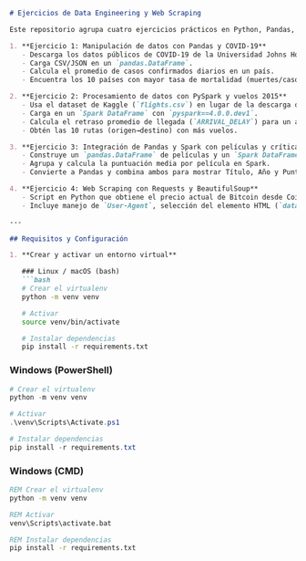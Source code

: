
````markdown
# Ejercicios de Data Engineering y Web Scraping

Este repositorio agrupa cuatro ejercicios prácticos en Python, Pandas, PySpark y Web Scraping:

1. **Ejercicio 1: Manipulación de datos con Pandas y COVID-19**  
   - Descarga los datos públicos de COVID-19 de la Universidad Johns Hopkins.  
   - Carga CSV/JSON en un `pandas.DataFrame`.  
   - Calcula el promedio de casos confirmados diarios en un país.  
   - Encuentra los 10 países con mayor tasa de mortalidad (muertes/casos) hasta la fecha (limitado a 2023).

2. **Ejercicio 2: Procesamiento de datos con PySpark y vuelos 2015**  
   - Usa el dataset de Kaggle (`flights.csv`) en lugar de la descarga directa de BTS, ya que los datos de Kaggle vienen preprocesados y limpios.  
   - Carga en un `Spark DataFrame` con `pyspark==4.0.0.dev1`.  
   - Calcula el retraso promedio de llegada (`ARRIVAL_DELAY`) para un aeropuerto específico.  
   - Obtén las 10 rutas (origen→destino) con más vuelos.

3. **Ejercicio 3: Integración de Pandas y Spark con películas y críticas**  
   - Construye un `pandas.DataFrame` de películas y un `Spark DataFrame` de críticas.  
   - Agrupa y calcula la puntuación media por película en Spark.  
   - Convierte a Pandas y combina ambos para mostrar Título, Año y PuntuaciónMedia.

4. **Ejercicio 4: Web Scraping con Requests y BeautifulSoup**  
   - Script en Python que obtiene el precio actual de Bitcoin desde CoinMarketCap.  
   - Incluye manejo de `User-Agent`, selección del elemento HTML (`data-test="text-cdp-price-display"`) y manejo de errores.

---

## Requisitos y Configuración

1. **Crear y activar un entorno virtual**

   ### Linux / macOS (bash)
   ```bash
   # Crear el virtualenv
   python -m venv venv

   # Activar
   source venv/bin/activate

   # Instalar dependencias
   pip install -r requirements.txt
````

### Windows (PowerShell)

```powershell
# Crear el virtualenv
python -m venv venv

# Activar
.\venv\Scripts\Activate.ps1

# Instalar dependencias
pip install -r requirements.txt
```

### Windows (CMD)

```cmd
REM Crear el virtualenv
python -m venv venv

REM Activar
venv\Scripts\activate.bat

REM Instalar dependencias
pip install -r requirements.txt
```

